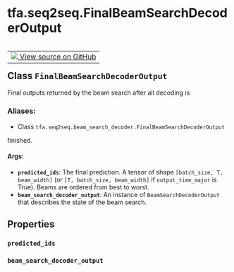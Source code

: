 <div itemscope itemtype="http://developers.google.com/ReferenceObject">
<meta itemprop="name" content="tfa.seq2seq.FinalBeamSearchDecoderOutput" />
<meta itemprop="path" content="Stable" />
<meta itemprop="property" content="predicted_ids"/>
<meta itemprop="property" content="beam_search_decoder_output"/>
</div>

# tfa.seq2seq.FinalBeamSearchDecoderOutput


<table class="tfo-notebook-buttons tfo-api" align="left">

<td>
  <a target="_blank" href="https://github.com/tensorflow/addons/tree/r0.5/tensorflow_addons/seq2seq/beam_search_decoder.py#L51-L65">
    <img src="https://www.tensorflow.org/images/GitHub-Mark-32px.png" />
    View source on GitHub
  </a>
</td></table>



## Class `FinalBeamSearchDecoderOutput`

Final outputs returned by the beam search after all decoding is



### Aliases:

* Class `tfa.seq2seq.beam_search_decoder.FinalBeamSearchDecoderOutput`


<!-- Placeholder for "Used in" -->
finished.

#### Args:


* <b>`predicted_ids`</b>: The final prediction. A tensor of shape
  `[batch_size, T, beam_width]` (or `[T, batch_size, beam_width]` if
  `output_time_major` is True). Beams are ordered from best to worst.
* <b>`beam_search_decoder_output`</b>: An instance of `BeamSearchDecoderOutput` that
  describes the state of the beam search.

## Properties

<h3 id="predicted_ids"><code>predicted_ids</code></h3>




<h3 id="beam_search_decoder_output"><code>beam_search_decoder_output</code></h3>






